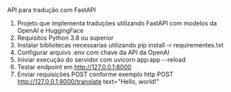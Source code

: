 API para tradução com FastAPI
1. Projeto que implementa traduções utilizando FastAPI com modelos da OpenAI e HuggingFace
2. Requisitos Python 3.8 ou superior
3. Instalar bibliotecas necessarias utilizando pip install -r requirementes.txt
4. Configurar arquivo .env com chave da API da OpenAI
5. Iniviar execução do servidor com uvicorn app:app --reload
6. Testar endpoint em http://127.0.0.1:8000
7. Enviar requisições POST conforme exemplo http POST http://127.0.0.1:8000/translate text="Hello, world!"